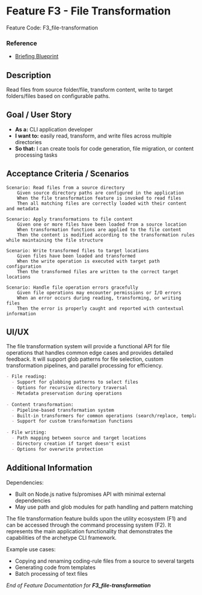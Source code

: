 # Feature F3 - File Transformation

Feature Code: F3_file-transformation

### Reference

- [Briefing Blueprint](/docs/briefing.blueprint.md)

## Description

Read files from source folder/file, transform content, write to target folders/files based on configurable paths.

## Goal / User Story

- **As a:** CLI application developer
- **I want to:** easily read, transform, and write files across multiple directories
- **So that:** I can create tools for code generation, file migration, or content processing tasks

## Acceptance Criteria / Scenarios

```gherkin
Scenario: Read files from a source directory
    Given source directory paths are configured in the application
    When the file transformation feature is invoked to read files
    Then all matching files are correctly loaded with their content and metadata

Scenario: Apply transformations to file content
    Given one or more files have been loaded from a source location
    When transformation functions are applied to the file content
    Then the content is modified according to the transformation rules while maintaining the file structure

Scenario: Write transformed files to target locations
    Given files have been loaded and transformed
    When the write operation is executed with target path configuration
    Then the transformed files are written to the correct target locations
    
Scenario: Handle file operation errors gracefully
    Given file operations may encounter permissions or I/O errors
    When an error occurs during reading, transforming, or writing files
    Then the error is properly caught and reported with contextual information
```

## UI/UX

The file transformation system will provide a functional API for file operations that handles common edge cases and provides detailed feedback. It will support glob patterns for file selection, custom transformation pipelines, and parallel processing for efficiency.

```markdown
- File reading:
  - Support for globbing patterns to select files
  - Options for recursive directory traversal
  - Metadata preservation during operations
  
- Content transformation:
  - Pipeline-based transformation system
  - Built-in transformers for common operations (search/replace, template rendering)
  - Support for custom transformation functions
  
- File writing:
  - Path mapping between source and target locations
  - Directory creation if target doesn't exist
  - Options for overwrite protection
```

## Additional Information

Dependencies:
- Built on Node.js native fs/promises API with minimal external dependencies
- May use path and glob modules for path handling and pattern matching

The file transformation feature builds upon the utility ecosystem (F1) and can be accessed through the command processing system (F2). It represents the main application functionality that demonstrates the capabilities of the archetype CLI framework.

Example use cases:
- Copying and renaming coding-rule files from a source to several targets
- Generating code from templates
- Batch processing of text files

_End of Feature Documentation for **F3_file-transformation**_